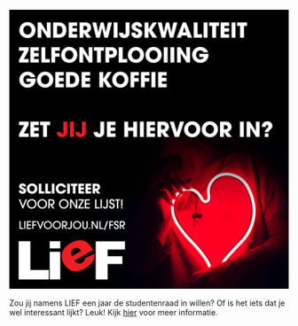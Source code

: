 ![Promoafbeelding pijlers](/assets/imgs/liefpijlerssoortvan.png)

Zou jij namens LIEF een jaar de studentenraad in willen? Of is het iets dat je wel interessant lijkt? Leuk! Kijk [hier](/over-ons/in-de-raad) voor meer informatie.


